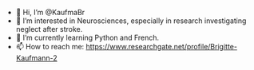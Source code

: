 - 👋 Hi, I’m @KaufmaBr
- 👀 I’m interested in Neurosciences, especially in research investigating neglect after stroke.
- 🌱 I’m currently learning Python and French.
- 📫 How to reach me: https://www.researchgate.net/profile/Brigitte-Kaufmann-2

<!---
KaufmaBr/KaufmaBr is a ✨ special ✨ repository because its `README.md` (this file) appears on your GitHub profile.
You can click the Preview link to take a look at your changes.
--->
